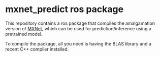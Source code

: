 # mxnet_predict ros package

This repository contains a ros package that compiles the amalgamation
version of [MXNet](http://mxnet.io), which can be used for
prediction/inference using a pretrained model.

To compile the package, all you need is having the BLAS library and a recent
C++ compiler installed.
